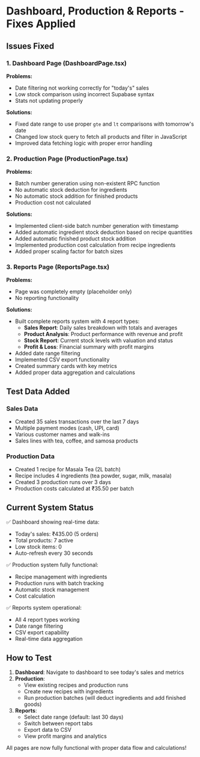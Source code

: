 # Dashboard, Production & Reports - Fixes Applied

## Issues Fixed

### 1. Dashboard Page (DashboardPage.tsx)
**Problems:**
- Date filtering not working correctly for "today's" sales
- Low stock comparison using incorrect Supabase syntax
- Stats not updating properly

**Solutions:**
- Fixed date range to use proper `gte` and `lt` comparisons with tomorrow's date
- Changed low stock query to fetch all products and filter in JavaScript
- Improved data fetching logic with proper error handling

### 2. Production Page (ProductionPage.tsx)
**Problems:**
- Batch number generation using non-existent RPC function
- No automatic stock deduction for ingredients
- No automatic stock addition for finished products
- Production cost not calculated

**Solutions:**
- Implemented client-side batch number generation with timestamp
- Added automatic ingredient stock deduction based on recipe quantities
- Added automatic finished product stock addition
- Implemented production cost calculation from recipe ingredients
- Added proper scaling factor for batch sizes

### 3. Reports Page (ReportsPage.tsx)
**Problems:**
- Page was completely empty (placeholder only)
- No reporting functionality

**Solutions:**
- Built complete reports system with 4 report types:
  - **Sales Report**: Daily sales breakdown with totals and averages
  - **Product Analysis**: Product performance with revenue and profit
  - **Stock Report**: Current stock levels with valuation and status
  - **Profit & Loss**: Financial summary with profit margins
- Added date range filtering
- Implemented CSV export functionality
- Created summary cards with key metrics
- Added proper data aggregation and calculations

## Test Data Added

### Sales Data
- Created 35 sales transactions over the last 7 days
- Multiple payment modes (cash, UPI, card)
- Various customer names and walk-ins
- Sales lines with tea, coffee, and samosa products

### Production Data
- Created 1 recipe for Masala Tea (2L batch)
- Recipe includes 4 ingredients (tea powder, sugar, milk, masala)
- Created 3 production runs over 3 days
- Production costs calculated at ₹35.50 per batch

## Current System Status

✅ Dashboard showing real-time data:
- Today's sales: ₹435.00 (5 orders)
- Total products: 7 active
- Low stock items: 0
- Auto-refresh every 30 seconds

✅ Production system fully functional:
- Recipe management with ingredients
- Production runs with batch tracking
- Automatic stock management
- Cost calculation

✅ Reports system operational:
- All 4 report types working
- Date range filtering
- CSV export capability
- Real-time data aggregation

## How to Test

1. **Dashboard**: Navigate to dashboard to see today's sales and metrics
2. **Production**: 
   - View existing recipes and production runs
   - Create new recipes with ingredients
   - Run production batches (will deduct ingredients and add finished goods)
3. **Reports**:
   - Select date range (default: last 30 days)
   - Switch between report tabs
   - Export data to CSV
   - View profit margins and analytics

All pages are now fully functional with proper data flow and calculations!
